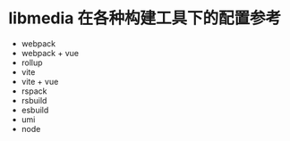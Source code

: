 # libmedia 在各种构建工具下的配置参考

- webpack
- webpack + vue
- rollup
- vite
- vite + vue
- rspack
- rsbuild
- esbuild
- umi
- node